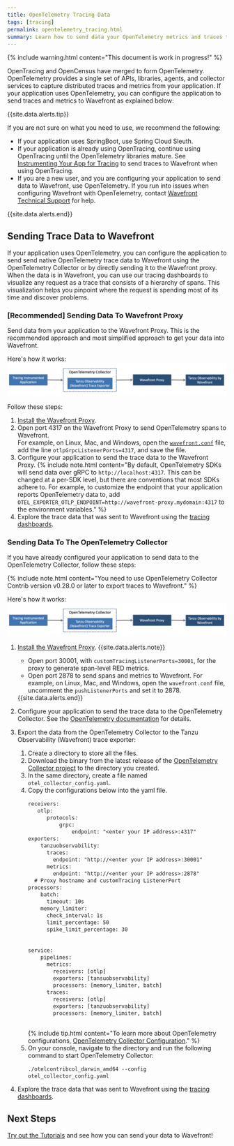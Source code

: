 ```yaml
---
title: OpenTelemetry Tracing Data
tags: [tracing]
permalink: opentelemetry_tracing.html
summary: Learn how to send data your OpenTelemetry metrics and traces to Tanzu Observability.
---
```


{% include warning.html content="This document is work in progress!" %}

OpenTracing and OpenCensus have merged to form OpenTelemetry. OpenTelemetry provides a single set of APIs, libraries, agents, and collector services to capture distributed traces and metrics from your application. If your application uses OpenTelemetry, you can configure the application to send traces and metrics to Wavefront as explained below:

{{site.data.alerts.tip}}
  <p>If you are not sure on what you need to use, we recommend the following:</p>
    <ul>
      <li>
        If your application uses SpringBoot, use Spring Cloud Sleuth.
      </li>
      <li>
        If your application is already using OpenTracing, continue using OpenTracing until the OpenTelemetry libraries mature. See <a href="tracing_instrumenting_frameworks.html">Instrumenting Your App for Tracing</a> to send traces to Wavefront when using OpenTracing.
      </li>
      <li>
        If you are a new user, and you are configuring your application to send data to Wavefront, use OpenTelemetry. If you run into issues when configuring Wavefront with OpenTelemetry, contact <a href="wavefront_support_feedback.html#support">Wavefront Technical Support</a> for help.
      </li>
    </ul>
{{site.data.alerts.end}}

## Sending Trace Data to Wavefront

If your application uses OpenTelemetry, you can configure the application to send send native OpenTelemetry trace data to Wavefront using the OpenTelemetry Collector or by directly sending it to the Wavefront proxy. When the data is in Wavefront, you can use our tracing dashboards to visualize any request as a trace that consists of a hierarchy of spans. This visualization helps you pinpoint where the request is spending most of its time and discover problems.

### [Recommended] Sending Data To Wavefront Proxy

Send data from your application to the Wavefront Proxy. This is the recommended approach and most simplified approach to get your data into Wavefront.

Here's how it works:
![Shows how the data flows from your application to Wavefront](images/tracing_opentelemetry_trace_exporter_data.png)

Follow these steps:

1. [Install the Wavefront Proxy](proxies_installing.html).
1. Open port 4317 on the Wavefront Proxy to send OpenTelemetry spans to Wavefront. 
  <br/>For example, on Linux, Mac, and Windows, open the [`wavefront.conf`](proxies_configuring.html#proxy-file-paths) file, add the line `otlpGrpcListenerPorts=4317`, and save the file.
1. Configure your application to send the trace data to the Wavefront Proxy. 
    {% include note.html content="By default, OpenTelemetry SDKs will send data over gRPC to `http://localhost:4317`. This can be changed at a per-SDK level, but there are conventions that most SDKs adhere to. For example, to customize the endpoint that your application reports OpenTelemetry data to, add `OTEL_EXPORTER_OTLP_ENDPOINT=http://wavefront-proxy.mydomain:4317` to the environment variables." %}
1. Explore the trace data that was sent to Wavefront using the [tracing dashboards](tracing_basics.html#visualize-distributed-tracing-data-in-wavefront).


### Sending Data To The OpenTelemetry Collector

If you have already configured your application to send data to the OpenTelemetry Collector, follow these steps:

{% include note.html content="You need to use OpenTelemetry Collector Contrib version v0.28.0 or later to export traces to Wavefront." %} 

Here's how it works:
![Shows how the data flows from your application to the OpenTelemetry Collector to Wavefront](images/tracing_opentelemetry_trace_exporter_data.png)

1. [Install the Wavefront Proxy](proxies_installing.html).
    {{site.data.alerts.note}}
      <ul>
      <li>
        Open port 30001, with <code>customTracingListenerPorts=30001</code>, for the proxy to generate span-level RED metrics.
       </li>
       <li>
         Open port 2878 to send spans and metrics to Wavefront. For example, on Linux, Mac, and Windows, open the <code>wavefront.conf</code> file, uncomment  the <code>pushListenerPorts</code> and set it to 2878. 
       </li>
       
     </ul>
    {{site.data.alerts.end}}
     
1. Configure your application to send the trace data to the OpenTelemetry Collector. See the [OpenTelemetry documentation](https://opentelemetry.io/docs/collector/) for details.
1. Export the data from the OpenTelemetry Collector to the Tanzu Observability (Wavefront) trace exporter:
    1. Create a directory to store all the files.
    1. Download the binary from the latest release of the [OpenTelemetry Collector project](https://github.com/open-telemetry/opentelemetry-collector-contrib/releases) to the directory you created.
    1. In the same directory, create a file named `otel_collector_config.yaml`.
    1. Copy the configurations below into the yaml file.
        ```
        receivers:
           otlp:
              protocols:
                  grpc:
                      endpoint: "<enter your IP address>:4317"
        exporters:
            tanzuobservability:
              traces:
                endpoint: "http://<enter your IP address>:30001"
              metrics:
                endpoint: "http://<enter your IP address>:2878"
          # Proxy hostname and customTracing ListenerPort
        processors:
            batch:
              timeout: 10s
            memory_limiter:
              check_interval: 1s
              limit_percentage: 50
              spike_limit_percentage: 30


        service:
            pipelines:
              metrics:
                receivers: [otlp]
                exporters: [tansuobservability]
                processors: [memory_limiter, batch]
              traces:
                receivers: [otlp]
                exporters: [tanzuobservability]
                processors: [memory_limiter, batch]
          
        ```
        {% include tip.html content="To learn more about OpenTelemetry configurations, [OpenTelemetry Collector Configuration](https://opentelemetry.io/docs/collector/configuration/)." %}
    1. On your console, navigate to the directory and run the following command to start OpenTelemetry Collector:
        ```
        ./otelcontribcol_darwin_amd64 --config otel_collector_config.yaml
        ```
1. Explore the trace data that was sent to Wavefront using the [tracing dashboards](tracing_basics.html#visualize-distributed-tracing-data-in-wavefront).


## Next Steps

[Try out the Tutorials](opentelemetry_java_tutorial.html) and see how you can send your data to Wavefront!
